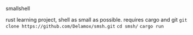 smallshell

rust learning project, shell as small as possible.
requires cargo and git
`git clone https://github.com/Delamox/smsh.git`
`cd smsh/`
`cargo run`
